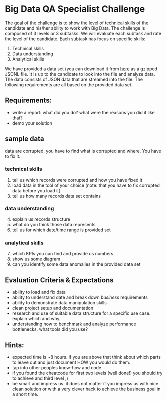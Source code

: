 
# Big Data QA Specialist Challenge

The goal of the challenge is to show the level of technical skills of the 
candidate and his/her ability to work with Big Data. 
The challenge is composed of 3 levels or 3 subtasks. We will evaluate each subtask and rate the level of the candidate. Each subtask has focus on specific skills:

1. Technical skills
2. Data understanding
3. Analytical skills

We have provided a data set (you can download it from [here](https://tda-public.s3.eu-central-1.amazonaws.com/hire-challenge/challenge-qa.jsonl.gz) as a gzipped JSONL file. It is up to the candidate to look into the file and analyze data. The data consists of JSON data that are streamed into the file.  The following requirements are all based on the provided data set. 


## Requirements:
- write a report: what did you do? what were the reasons you did it like that?
- demo your solution

## sample data
data are corrupted. you have to find what is corrupted and where.
You have to fix it.

### technical skills
1. tell us which records were corrupted and how you have fixed it
2. load data in the tool of your choice (note: that you have to fix corrupted data before you load it)
3. tell us how many records data set contains

### data understanding
4. explain us records structure
5. what do you think those data represents 
6. tell us for which date/time range is provided set

### analytical skills
7. which KPIs you can find and provide us numbers
8. show us some diagram 
9. can you identify some data anomalies in the provided data set

## Evaluation Criteria & Expectations

- ability to load and fix data
- ability to understand date and break down *business* requirements
- ability to demonstrate data manipulation skills
- clean project setup and documentation
- research and use of suitable data structure for a specific use case. explain which and why.
- understanding how to benchmark and analyze performance bottlenecks. what tools did you use?


## Hints:

- expected time is ~8 hours. if you are above that think about which parts to leave out and just document HOW you would do them. 
- tap into other peoples know-how and code.
- if you found the cheatcode for first two levels (well done!) you should try to achieve and third level ;)
- be smart and impress us. it does not matter if you impress us with nice clean solution or with a very clever hack to achieve the business goal in a short time.



